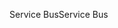 <span data-ttu-id="b143e-101">Service Bus</span><span class="sxs-lookup"><span data-stu-id="b143e-101">Service Bus</span></span>
